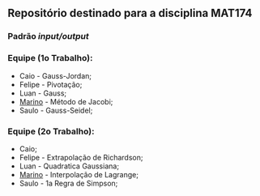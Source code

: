 Repositório destinado para a disciplina MAT174
---------------

### Padrão _input/output_


### Equipe (1o Trabalho):

- Caio - Gauss-Jordan;
- Felipe - Pivotação;
- Luan - Gauss;
- [Marino](mailto:intmarinoreturn0@gmail.com) - Método de Jacobi;
- Saulo - Gauss-Seidel;


### Equipe (2o Trabalho):

- Caio;
- Felipe - Extrapolação de Richardson;
- Luan - Quadratica Gaussiana;
- [Marino](mailto:intmarinoreturn0@gmail.com) - Interpolação de Lagrange;
- Saulo - 1a Regra de Simpson;
